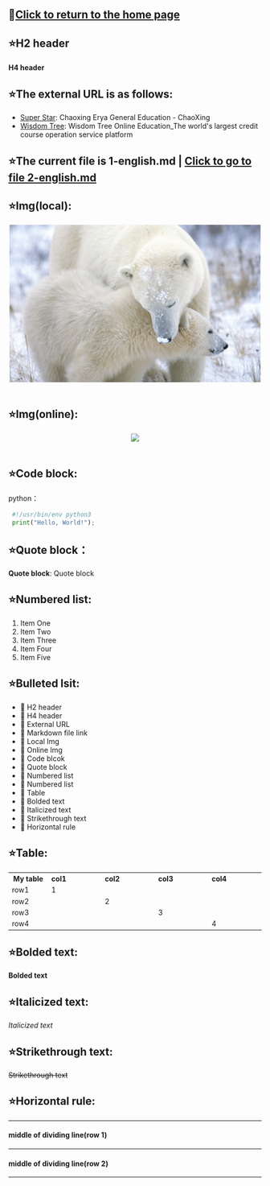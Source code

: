 ## :pushpin:[Click to return to the home page](README.md) 
## :star:H2 header

#### H4 header

## :star:The external URL is as follows:
- [Super Star](http://www.chaoxing.com/): Chaoxing Erya General Education - ChaoXing
- [Wisdom Tree](https://www.zhihuishu.com/): Wisdom Tree Online Education_The world's largest credit course operation service platform

## :star:The current file is 1-english.md | [Click to go to file 2-english.md](2-english.md) 

## :star:Img(local):

<div align="center">
  <img src="imgs\R-C.jpg" width="500"/>  
  <div>&nbsp;</div>
</div>

## :star:Img(online):
<div align="center">
  <img src="https://tse1-mm.cn.bing.net/th/id/R-C.cb1f4f6f263ec86bb8f8ebf5564c1fa8?rik=NE2Eyr%2frVWfQbQ&riu=http%3a%2f%2fwww.dnzhuti.com%2fuploads%2fallimg%2f160524%2f95-160524164P7.jpg&ehk=XUKuSTrFUQSULiVryJgkCy2i%2fZEcR4ET3afFYINV3xg%3d&risl=&pid=ImgRaw&r=0" width="500"/>  
  <div>&nbsp;</div>
</div>


## :star:Code block:
python：

   ```python
    #!/usr/bin/env python3
    print("Hello, World!");
   ```

## :star:Quote block：
**Quote block**: Quote block


## :star:Numbered list:
1. Item One
2. Item Two
3. Item Three
4. Item Four
5. Item Five


## :star:Bulleted lsit:
- 📢 H2 header
- 📢 H4 header
- 📢 External URL
- 📢 Markdown file link
- 📢 Local Img
- 📢 Online Img
- 📢 Code blcok
- 📢 Quote block
- 📢 Numbered list
- 📢 Numbered list
- 📢 Table
- 📢 Bolded text
- 📢 Italicized text
- 📢 Strikethrough text
- 📢 Horizontal rule

## :star:Table:

<table class="docutils">
  <tbody>
    <tr>
      <th width="78"> My table </th>
      <th valign="bottom" align="left" width="120">col1</th>
      <th valign="bottom" align="left" width="120">col2</th>
      <th valign="bottom" align="left" width="120">col3</th>
      <th valign="bottom" align="left" width="120">col4</th>
    </tr>
    <tr>
      <td align="left">row1</td>
      <td align="left"> 1</td>
      <td align="left"> </td>
      <td align="left"></td>
      <td align="left"></td>
    </tr>
    <tr>
      <td align="left">row2</td>
      <td align="left"></td>
      <td align="left">2 </td>
      <td align="left"> </td>
      <td align="left"> </td>
    </tr>
    <tr>
      <td align="left">row3</td>
      <td align="left"></td>
      <td align="left"> </td>
      <td align="left"> 3</td>
      <td align="left"> </td>
    </tr>
    <tr>
      <td align="left">row4</td>
      <td align="left"></td>
      <td align="left"> </td>
      <td align="left"> </td>
      <td align="left">4 </td>
    </tr>
  </tbody>
</table>


## :star:Bolded text:
**Bolded text** 

## :star:Italicized text:
*Italicized text* 

## :star:Strikethrough text:
~~Strikethrough text~~

## :star:Horizontal rule:
***
#### middle of dividing line(row 1)
 ---

#### middle of dividing line(row 2)
***
